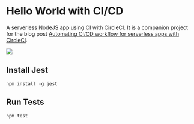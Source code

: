 # Hello World with CI/CD

A serverless NodeJS app using CI with CircleCI. It is a companion project for the blog post [Automating CI/CD workflow for serverless apps with CircleCI](https://serverless.com/blog/ci-cd-workflow-serverless-apps-with-circleci/).

![](https://circleci.com/gh/rupakg/hello-world-ci.svg?style=shield&circle-token=:circle-token)

## Install Jest

``` npm install -g jest ```

## Run Tests

``` npm test ```
